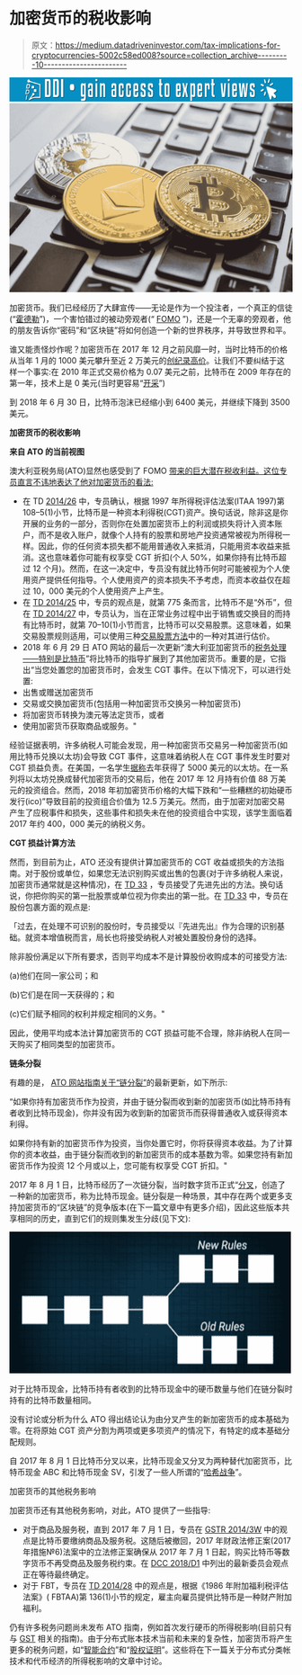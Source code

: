 # 加密货币的税收影响

> 原文：<https://medium.datadriveninvestor.com/tax-implications-for-cryptocurrencies-5002c58ed008?source=collection_archive---------10----------------------->

[![](img/7cc63ccd0dff2f0db21131aa5fac9cea.png)](http://www.track.datadriveninvestor.com/1B9E)![](img/af41528682d2c94cf71d9f8885787c33.png)

加密货币。我们已经经历了大肆宣传——无论是作为一个投注者，一个真正的信徒(“[霍德勒](https://www.finder.com.au/cryptocurrency-glossary)”)，一个害怕错过的被动旁观者(“ [FOMO](https://www.finder.com.au/cryptocurrency-glossary) ”)，还是一个无辜的旁观者，他的朋友告诉你“密码”和“区块链”将如何创造一个新的世界秩序，并导致世界和平。

谁又能责怪炒作呢？加密货币在 2017 年 12 月之前风靡一时，当时比特币的价格从当年 1 月的 1000 美元攀升至近 2 万美元的[创纪录高价](https://coinmarketcap.com/currencies/bitcoin/historical-data/?start=20130428&end=20181024)。让我们不要纠结于这样一个事实:在 2010 年正式交易价格为 0.07 美元之前，比特币在 2009 年存在的第一年，技术上是 0 美元(当时更容易“[开采](https://www.finder.com.au/bitcoin-mining)”)

到 2018 年 6 月 30 日，比特币泡沫已经缩小到 6400 美元，并继续下降到 3500 美元。

**加密货币的税收影响**

**来自 ATO 的当前视图**

澳大利亚税务局(ATO)显然也感受到了 FOMO [带来的巨大潜在税收利益。这位专员直言不讳地表达了他对加密货币的看法:](https://www.afr.com/news/policy/tax/own-bitcoin-or-other-cryptocurrency-the-ato-is-after-you-20180703-h1265z)

*   在 TD [2014/26](http://law.ato.gov.au/atolaw/view.htm?DocID=TXD/TD201426/NAT/ATO/00001) 中，专员确认，根据 1997 年所得税评估法案(ITAA 1997)第 108–5(1)小节，比特币是一种资本利得税(CGT)资产。换句话说，除非这是你开展的业务的一部分，否则你在处置加密货币上的利润或损失将计入资本账户，而不是收入账户，就像个人持有的股票和房地产投资通常被视为所得税一样。因此，你的任何资本损失都不能用普通收入来抵消，只能用资本收益来抵消。这也意味着你可能有权享受 CGT 折扣(个人 50%，如果你持有比特币超过 12 个月)。然而，在这一决定中，专员没有就比特币何时可能被视为个人使用资产提供任何指导。个人使用资产的资本损失不予考虑，而资本收益仅在超过 10，000 美元的个人使用资产上产生。
*   在 [TD 2014/25](http://law.ato.gov.au/atolaw/view.htm?DocID=TXD/TD201425/NAT/ATO/00001) 中，专员的观点是，就第 775 条而言，比特币不是“外币”，但在 [TD 2014/27](http://law.ato.gov.au/atolaw/view.htm?DocID=TXD/TD201427/NAT/ATO/00001) 中，专员认为，当在正常业务过程中出于销售或交换目的而持有比特币时，就第 70–10(1)小节而言，比特币可以交易股票。这意味着，如果交易股票规则适用，可以使用三种[交易股票方法](https://www.ato.gov.au/business/income-and-deductions-for-business/reconciliation-activities/accounting-for-trading-stock/valuing-trading-stock/)中的一种对其进行估价。
*   2018 年 6 月 29 日 ATO 网站的最后一次更新“澳大利亚加密货币的[税务处理——特别是比特币](https://www.ato.gov.au/General/Gen/Tax-treatment-of-crypto-currencies-in-Australia---specifically-bitcoin/)”将比特币的指导扩展到了其他加密货币。重要的是，它指出“当您处置您的加密货币时，会发生 CGT 事件。在以下情况下，可以进行处置:
*   出售或赠送加密货币
*   交易或交换加密货币(包括用一种加密货币交换另一种加密货币)
*   将加密货币转换为澳元等法定货币，或者
*   使用加密货币获取商品或服务。"

经验证据表明，许多纳税人可能会发现，用一种加密货币交易另一种加密货币(如用比特币兑换以太坊)会导致 CGT 事件，这意味着纳税人在 CGT 事件发生时要对 CGT 损益负责。在美国，一名学生[据称](https://bitcoinist.com/student-400k-cryptocurrency-taxes/)去年获得了 5000 美元的以太坊。在一系列将以太坊兑换成替代加密货币的交易后，他在 2017 年 12 月持有价值 88 万美元的投资组合。然而，2018 年初加密货币价格的大幅下跌和“一些糟糕的初始硬币发行(ico)”导致目前的投资组合价值为 12.5 万美元。然而，由于加密对加密交易产生了应税事件和损失，这些事件和损失未在他的投资组合中实现，该学生面临着 2017 年约 400，000 美元的纳税义务。

**CGT 损益计算方法**

然而，到目前为止，ATO 还没有提供计算加密货币的 CGT 收益或损失的方法指南。对于股份或单位，如果您无法识别购买或出售的包裹(对于许多纳税人来说，加密货币通常就是这种情况)，在 [TD 33](http://law.ato.gov.au/atolaw/view.htm?locid=%27CGD/TD33/NAT/ATO) ，专员接受了先进先出的方法。换句话说，你把你购买的第一批股票或单位视为你卖出的第一批。在 [TD 33](http://law.ato.gov.au/atolaw/view.htm?locid=%27CGD/TD33/NAT/ATO) 中，专员在股份包裹方面的观点是:

「过去，在处理不可识别的股份时，专员接受以『先进先出』作为合理的识别基础。就资本增值税而言，局长也将接受纳税人对被处置股份身份的选择。

除非股份满足以下所有要求，否则平均成本不是计算股份收购成本的可接受方法:

(a)他们在同一家公司；和

(b)它们是在同一天获得的；和

(c)它们赋予相同的权利并规定相同的义务。"

因此，使用平均成本法计算加密货币的 CGT 损益可能不合理，除非纳税人在同一天购买了相同类型的加密货币。

**链条分裂**

有趣的是， [ATO 网站指南关于“链分裂”](https://www.ato.gov.au/General/Gen/Tax-treatment-of-crypto-currencies-in-Australia---specifically-bitcoin/?page=2#Chain_splits)的最新更新，如下所示:

“如果你持有加密货币作为投资，并由于链分裂而收到新的加密货币(如比特币持有者收到比特币现金)，你并没有因为收到新的加密货币而获得普通收入或获得资本利得。

如果你持有新的加密货币作为投资，当你处置它时，你将获得资本收益。为了计算你的资本收益，由于链分裂而收到的新加密货币的成本基数为零。如果您持有新加密货币作为投资 12 个月或以上，您可能有权享受 CGT 折扣。"

2017 年 8 月 1 日，比特币经历了一次链分裂，当时数字货币正式“[分叉](https://www.finder.com.au/cryptocurrency-glossary)，创造了一种新的加密货币，称为比特币现金。链分裂是一种场景，其中存在两个或更多支持加密货币的“区块链”的竞争版本(在下一篇文章中有更多介绍)，因此这些版本共享相同的历史，直到它们的规则集发生分歧(见下文):

![](img/97645dd3ec8a8b2de9fc5a2fdcdba652.png)

对于比特币现金，比特币持有者收到的比特币现金中的硬币数量与他们在链分裂时持有的比特币数量相同。

没有讨论或分析为什么 ATO 得出结论认为由分叉产生的新加密货币的成本基础为零。在将原始 CGT 资产分割为两项或更多项资产的情况下，有特定的成本基础分配规则。

自 2017 年 8 月 1 日比特币分叉以来，比特币现金又分叉为两种替代加密货币，比特币现金 ABC 和比特币现金 SV，引发了一些人所谓的“[哈希战争](https://www.finder.com.au/hash-wars-bitcoin-cash-abc-takes-early-lead-but-its-not-over-yet)”。

加密货币的其他税务影响

加密货币还有其他税务影响，对此，ATO 提供了一些指导:

*   对于商品及服务税，直到 2017 年 7 月 1 日，专员在 [GSTR 2014/3W](https://www.ato.gov.au/law/view/document?docid=%22GST%2FGSTR20143%2FNAT%2FATO%2F00001%22) 中的观点是比特币要缴纳商品及服务税。这随后被撤回，2017 年财政法修正案(2017 年措施№6)法案中的立法修正案确保从 2017 年 7 月 1 日起，购买比特币等数字货币不再受商品及服务税约束。在 [DCC 2018/D1](https://www.ato.gov.au/law/view/document?DocID=GLD/DCC2018D1/00001) 中列出的最新委员会观点正在等待最终确定。
*   对于 FBT，专员在 [TD 2014/28](http://law.ato.gov.au/atolaw/view.htm?DocID=TXD/TD201428/NAT/ATO/00001) 中的观点是，根据《1986 年附加福利税评估法案》( FBTAA)第 136(1)小节的规定，雇主向雇员提供比特币是一种财产附加福利。

仍有许多税务问题尚未发布 ATO 指南，例如首次发行硬币的所得税影响(目前只有与 [GST](https://www.ato.gov.au/Business/GST/In-detail/Your-industry/Financial-services-and-insurance/GST-and-digital-currency/) 相关的指南)。由于分布式账本技术当前和未来的复杂性，加密货币将产生更多的税务问题，如“[智能合约](https://www.finder.com.au/cryptocurrency-glossary)”和“[股权证明](https://www.finder.com.au/cryptocurrency-glossary)”。这些将在下一篇关于分布式分类帐技术和代币经济的所得税影响的文章中讨论。